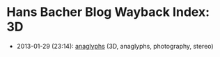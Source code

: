 # Hans Bacher Blog Wayback Index: 3D

* 2013-01-29 (23:14): [anaglyphs](https://web.archive.org/web/https://one1more2time3.wordpress.com/2013/01/29/anaglyphs/) (3D, anaglyphs, photography, stereo)